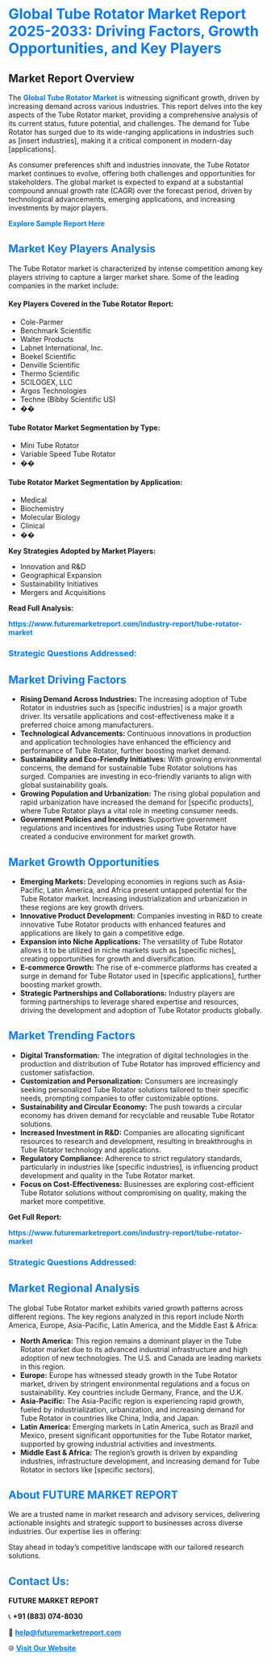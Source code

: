 <h1 style="color: #007BFF;">Global Tube Rotator Market Report 2025-2033: Driving Factors, Growth Opportunities, and Key Players</h1>

<section id="overview">
<h2>Market Report Overview</h2>
<p>The <a href="https://www.futuremarketreport.com/industry-report/tube-rotator-market" style="color: #007BFF; text-decoration: none;"><strong>Global Tube Rotator Market</strong></a> is witnessing significant growth, driven by increasing demand across various industries. This report delves into the key aspects of the Tube Rotator market, providing a comprehensive analysis of its current status, future potential, and challenges. The demand for Tube Rotator has surged due to its wide-ranging applications in industries such as [insert industries], making it a critical component in modern-day [applications].</p>
<p>As consumer preferences shift and industries innovate, the Tube Rotator market continues to evolve, offering both challenges and opportunities for stakeholders. The global market is expected to expand at a substantial compound annual growth rate (CAGR) over the forecast period, driven by technological advancements, emerging applications, and increasing investments by major players.</p>
</section>

<section id="overview">
<p><a href="https://www.futuremarketreport.com/request-sample/reportId=118213" style="color: #007BFF; text-decoration: none;"><strong>Explore Sample Report Here</strong></a></p>
</section>

<section id="key-players">
<h2 style="color: #007BFF;">Market Key Players Analysis</h2>
<p>The Tube Rotator market is characterized by intense competition among key players striving to capture a larger market share. Some of the leading companies in the market include:</p>
<h4>Key Players Covered in the Tube Rotator Report:</h4>
<ul><li>Cole-Parmer</li><li>Benchmark Scientific</li><li>Walter Products</li><li>Labnet International, Inc.</li><li>Boekel Scientific</li><li>Denville Scientific</li><li>Thermo Scientific</li><li>SCILOGEX, LLC</li><li>Argos Technologies</li><li>Techne (Bibby Scientific US)</li><li>��</li></ul>
<h4>Tube Rotator Market Segmentation by Type:</h4>
<ul><li>Mini Tube Rotator</li><li>Variable Speed Tube Rotator</li><li>��</li></ul>

<h4>Tube Rotator Market Segmentation by Application:</h4>
<ul><li>Medical</li><li>Biochemistry</li><li>Molecular Biology</li><li>Clinical</li><li>��</li></ul>
<p><strong>Key Strategies Adopted by Market Players:</strong></p>
<ul>
<li>Innovation and R&D</li>
<li>Geographical Expansion</li>
<li>Sustainability Initiatives</li>
<li>Mergers and Acquisitions</li>
</ul>
</section>

<section>
<p><strong>Read Full Analysis: </strong></p><a href="https://www.futuremarketreport.com/industry-report/tube-rotator-market" style="color: #007BFF; text-decoration: none;"><strong>https://www.futuremarketreport.com/industry-report/tube-rotator-market</strong></a>
<h3 style="color: #007BFF;">Strategic Questions Addressed:</h3>
</section>

<section id="driving-factors">
<h2 style="color: #007BFF;">Market Driving Factors</h2>
<ul>
<li><strong>Rising Demand Across Industries:</strong> The increasing adoption of Tube Rotator in industries such as [specific industries] is a major growth driver. Its versatile applications and cost-effectiveness make it a preferred choice among manufacturers.</li>
<li><strong>Technological Advancements:</strong> Continuous innovations in production and application technologies have enhanced the efficiency and performance of Tube Rotator, further boosting market demand.</li>
<li><strong>Sustainability and Eco-Friendly Initiatives:</strong> With growing environmental concerns, the demand for sustainable Tube Rotator solutions has surged. Companies are investing in eco-friendly variants to align with global sustainability goals.</li>
<li><strong>Growing Population and Urbanization:</strong> The rising global population and rapid urbanization have increased the demand for [specific products], where Tube Rotator plays a vital role in meeting consumer needs.</li>
<li><strong>Government Policies and Incentives:</strong> Supportive government regulations and incentives for industries using Tube Rotator have created a conducive environment for market growth.</li>
</ul>
</section>

<section id="growth-opportunities">
<h2 style="color: #007BFF;">Market Growth Opportunities</h2>
<ul>
<li><strong>Emerging Markets:</strong> Developing economies in regions such as Asia-Pacific, Latin America, and Africa present untapped potential for the Tube Rotator market. Increasing industrialization and urbanization in these regions are key growth drivers.</li>
<li><strong>Innovative Product Development:</strong> Companies investing in R&D to create innovative Tube Rotator products with enhanced features and applications are likely to gain a competitive edge.</li>
<li><strong>Expansion into Niche Applications:</strong> The versatility of Tube Rotator allows it to be utilized in niche markets such as [specific niches], creating opportunities for growth and diversification.</li>
<li><strong>E-commerce Growth:</strong> The rise of e-commerce platforms has created a surge in demand for Tube Rotator used in [specific applications], further boosting market growth.</li>
<li><strong>Strategic Partnerships and Collaborations:</strong> Industry players are forming partnerships to leverage shared expertise and resources, driving the development and adoption of Tube Rotator products globally.</li>
</ul>
</section>

<section id="trending-factors">
<h2 style="color: #007BFF;">Market Trending Factors</h2>
<ul>
<li><strong>Digital Transformation:</strong> The integration of digital technologies in the production and distribution of Tube Rotator has improved efficiency and customer satisfaction.</li>
<li><strong>Customization and Personalization:</strong> Consumers are increasingly seeking personalized Tube Rotator solutions tailored to their specific needs, prompting companies to offer customizable options.</li>
<li><strong>Sustainability and Circular Economy:</strong> The push towards a circular economy has driven demand for recyclable and reusable Tube Rotator solutions.</li>
<li><strong>Increased Investment in R&D:</strong> Companies are allocating significant resources to research and development, resulting in breakthroughs in Tube Rotator technology and applications.</li>
<li><strong>Regulatory Compliance:</strong> Adherence to strict regulatory standards, particularly in industries like [specific industries], is influencing product development and quality in the Tube Rotator market.</li>
<li><strong>Focus on Cost-Effectiveness:</strong> Businesses are exploring cost-efficient Tube Rotator solutions without compromising on quality, making the market more competitive.</li>
</ul>
</section>

<section>
<p><strong>Get Full Report: </strong></p><a href="https://www.futuremarketreport.com/industry-report/tube-rotator-market" style="color: #007BFF; text-decoration: none;"><strong>https://www.futuremarketreport.com/industry-report/tube-rotator-market</strong></a>
<h3 style="color: #007BFF;">Strategic Questions Addressed:</h3>
</section>


<section id="regional-analysis">
<h2 style="color: #007BFF;">Market Regional Analysis</h2>
<p>The global Tube Rotator market exhibits varied growth patterns across different regions. The key regions analyzed in this report include North America, Europe, Asia-Pacific, Latin America, and the Middle East & Africa:</p>
<ul>
<li><strong>North America:</strong> This region remains a dominant player in the Tube Rotator market due to its advanced industrial infrastructure and high adoption of new technologies. The U.S. and Canada are leading markets in this region.</li>
<li><strong>Europe:</strong> Europe has witnessed steady growth in the Tube Rotator market, driven by stringent environmental regulations and a focus on sustainability. Key countries include Germany, France, and the U.K.</li>
<li><strong>Asia-Pacific:</strong> The Asia-Pacific region is experiencing rapid growth, fueled by industrialization, urbanization, and increasing demand for Tube Rotator in countries like China, India, and Japan.</li>
<li><strong>Latin America:</strong> Emerging markets in Latin America, such as Brazil and Mexico, present significant opportunities for the Tube Rotator market, supported by growing industrial activities and investments.</li>
<li><strong>Middle East & Africa:</strong> The region’s growth is driven by expanding industries, infrastructure development, and increasing demand for Tube Rotator in sectors like [specific sectors].</li>
</ul>
</section>

<footer>
<h2 style="color: #007BFF;">About FUTURE MARKET REPORT</h2>
<p>We are a trusted name in market research and advisory services, delivering actionable insights and strategic support to businesses across diverse industries. Our expertise lies in offering:</p>

<p>Stay ahead in today’s competitive landscape with our tailored research solutions.</p>

<h2 style="color: #007BFF;">Contact Us:</h2>
<p><strong>FUTURE MARKET REPORT</strong></p>
<p>📞 <strong>+91 (883) 074-8030</strong></p>
<p>📧 <strong><a href="mailto:help@futuremarketreport.com" style="color: #007BFF;">help@futuremarketreport.com</a></strong></p>
<p>🌐 <strong><a href="https://www.futuremarketreport.com/" style="color: #007BFF;">Visit Our Website</a></strong></p>
</footer>